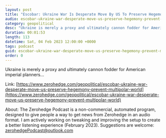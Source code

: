 ```yaml
---
layout: post
title: "Escobar: Ukraine War Is Desperate Move By US To Preserve Hegemony, &amp; Prevent Multipolar World"
audio: escobar-ukraine-war-desperate-move-us-preserve-hegemony-prevent-multipolar-world-1
category: geopolitical
desc: "Ukraine is merely a proxy and ultimately cannon fodder for American imperial planners..."
duration: 00:01:53
length: 113
datetime: Sat, 04 Feb 2023 12:00:00 +0000
tags: podcast
guid: escobar-ukraine-war-desperate-move-us-preserve-hegemony-prevent-multipolar-world-0
order: 0
---
```

Ukraine is merely a proxy and ultimately cannon fodder for American imperial planners...

Link: [https://www.zerohedge.com/geopolitical/escobar-ukraine-war-desperate-move-us-preserve-hegemony-prevent-multipolar-world](https://www.zerohedge.com/geopolitical/escobar-ukraine-war-desperate-move-us-preserve-hegemony-prevent-multipolar-world)

About: The Zerohedge Podcast is a non-commercial, automated program, designed to give people a way to get news from Zerohedge in an audio format.  I am actively working on tweaking and improving the setup to create a better listening experience (February 2023).  Suggestions are welcome: [zerohedgePodcast@outlook.com](mailto:zerohedgePodcast@outlook.com)